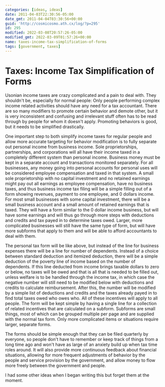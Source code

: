 ```yaml
---
categories: [ideas, ideas]
date: 2011-04-03T22:30:56-05:00
date_gmt: 2011-04-04T03:30:56+00:00
guid: 'http://cosmicosmo.ath.cx/log/?p=295'
id: 295
modified: 2022-03-08T20:57:26-05:00
modified_gmt: 2022-03-09T01:57:26+00:00
name: taxes-income-tax-simplification-of-forms
tags: [government, taxes]
---
```


Taxes: Income Tax Simplification of Forms
=========================================

Usonian income taxes are crazy complicated and a pain to deal with.  They shouldn't be, especially for normal people:  Only people performing complex income related activities should have any need for a tax accountant.  There are so many modifiers to promote certain behavior and demote other, but it is very inconsistent and confusing and irrelevant stuff often has to be read through by people for whom it doesn't apply.  Promoting behaviors is good, but it needs to be simplified drastically.

<!--more-->

One important step to both simplify income taxes for regular people and allow more accurate targeting for behavior modification is to fully separate out personal income from business income.  Sole proprietorships, partnerships, and corporations will all have their income taxed in a completely different system than personal income.  Business money must be kept in a separate account and transactions monitored separately.  For all businesses, any money going into personal accounts for personal uses will be considered employee compensation and taxed in that system.  A small sole proprietorship with no capital investment and no retained earnings might pay out all earnings as employee compensation, have no business taxes, and thus business income tax filing will be a simple filling out of a form showing revenues, payment to one employee, and 0 dollars income.  For most small businesses with some capital investment, there will be a small business account and a small amount of retained earnings that is taxed.  They will have a form similar to the 0 dollar income business, but will have some earnings and will thus go through more steps with deductions and credits and tax payed in to determine taxes owed.  Larger, more complicated businesses will still have the same type of form, but will have more subforms that apply to them and will be able to afford accountants to deal with them. 

The personal tax form will be like above, but instead of the line for business expenses there will be a line for number of dependents.  Instead of a choice between standard deduction and itemized deduction, there will be a simple deduction of the poverty line of income based on the number of dependents.  If this line deducted from income brings taxable dollars to zero or below, no taxes will be owed and that is all that is needed to be filled out, unless welfare is to be handled through the income tax, in which case the negative number will still need to be modified below with deductions and credits to calculate reimbursement.  After this, the number will be modified by a simple list of deductions and credits and the taxes already payed in to find total taxes owed who owes who.  All of these incentives will apply to all people.  The form will be kept simple by having a single line for a collection of related incentives that are calculated on a subform.  Subforms are small things, most of which can be grouped multiple per page and are supplied with the normal tax form.  Only more complicated items or situations require larger, separate forms.

The forms should be simple enough that they can be filed quarterly by everyone, so people don't have to remember or keep track of things from a long time ago and won't have as large of an anxiety build up when tax time roles around.  It will also provide more continuous feedback about financial situations, allowing for more frequent adjustments of behavior by the people and service provision by the government, and allow money to flow more freely between the government and people.

I had some other ideas when I began writing this but forget them at the moment.
